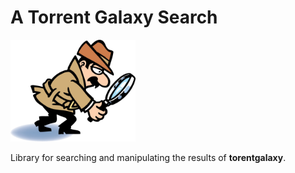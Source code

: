 # A Torrent Galaxy Search

<img src="https://github.com/rlongio/torrent_galaxy_search/blob/master/docs/img/detective.png?raw=true" alt="drawing" width="200"/>

Library for searching and manipulating the results of **torentgalaxy**.
